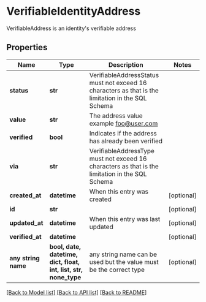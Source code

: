 # VerifiableIdentityAddress

VerifiableAddress is an identity's verifiable address

## Properties
Name | Type | Description | Notes
------------ | ------------- | ------------- | -------------
**status** | **str** | VerifiableAddressStatus must not exceed 16 characters as that is the limitation in the SQL Schema | 
**value** | **str** | The address value  example foo@user.com | 
**verified** | **bool** | Indicates if the address has already been verified | 
**via** | **str** | VerifiableAddressType must not exceed 16 characters as that is the limitation in the SQL Schema | 
**created_at** | **datetime** | When this entry was created | [optional] 
**id** | **str** |  | [optional] 
**updated_at** | **datetime** | When this entry was last updated | [optional] 
**verified_at** | **datetime** |  | [optional] 
**any string name** | **bool, date, datetime, dict, float, int, list, str, none_type** | any string name can be used but the value must be the correct type | [optional]

[[Back to Model list]](../README.md#documentation-for-models) [[Back to API list]](../README.md#documentation-for-api-endpoints) [[Back to README]](../README.md)


